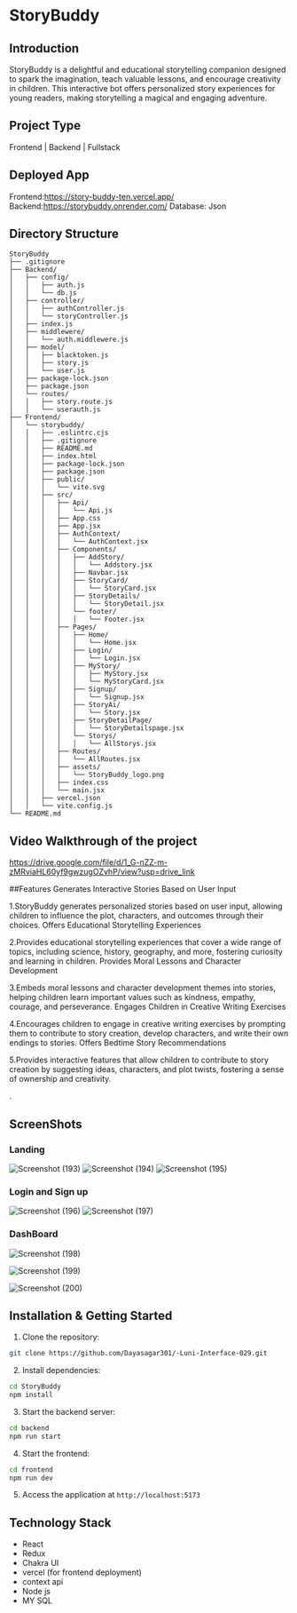 # StoryBuddy


## Introduction
StoryBuddy is a delightful and educational storytelling companion designed to spark the imagination, teach valuable lessons, and encourage creativity in children. This interactive bot offers personalized story experiences for young readers, making storytelling a magical and engaging adventure.


## Project Type
Frontend | Backend | Fullstack

## Deployed App
Frontend:https://story-buddy-ten.vercel.app/
Backend:https://storybuddy.onrender.com/ 
Database: Json

## Directory Structure
```
StoryBuddy
├── .gitignore
├── Backend/
│   ├── config/
│   │   ├── auth.js
│   │   └── db.js
│   ├── controller/
│   │   ├── authController.js
│   │   └── storyController.js
│   ├── index.js
│   ├── middlewere/
│   │   └── auth.middlewere.js
│   ├── model/
│   │   ├── blacktoken.js
│   │   ├── story.js
│   │   └── user.js
│   ├── package-lock.json
│   ├── package.json
│   └── routes/
│   │   ├── story.route.js
│   │   └── userauth.js
├── Frontend/
│   └── storybuddy/
│   │   ├── .eslintrc.cjs
│   │   ├── .gitignore
│   │   ├── README.md
│   │   ├── index.html
│   │   ├── package-lock.json
│   │   ├── package.json
│   │   ├── public/
│   │   │   └── vite.svg
│   │   ├── src/
│   │   │   ├── Api/
│   │   │   │   └── Api.js
│   │   │   ├── App.css
│   │   │   ├── App.jsx
│   │   │   ├── AuthContext/
│   │   │   │   └── AuthContext.jsx
│   │   │   ├── Components/
│   │   │   │   ├── AddStory/
│   │   │   │   │   └── Addstory.jsx
│   │   │   │   ├── Navbar.jsx
│   │   │   │   ├── StoryCard/
│   │   │   │   │   └── StoryCard.jsx
│   │   │   │   ├── StoryDetails/
│   │   │   │   │   └── StoryDetail.jsx
│   │   │   │   └── footer/
│   │   │   │   │   └── Footer.jsx
│   │   │   ├── Pages/
│   │   │   │   ├── Home/
│   │   │   │   │   └── Home.jsx
│   │   │   │   ├── Login/
│   │   │   │   │   └── Login.jsx
│   │   │   │   ├── MyStory/
│   │   │   │   │   ├── MyStory.jsx
│   │   │   │   │   └── MyStoryCard.jsx
│   │   │   │   ├── Signup/
│   │   │   │   │   └── Signup.jsx
│   │   │   │   ├── StoryAi/
│   │   │   │   │   └── Story.jsx
│   │   │   │   ├── StoryDetailPage/
│   │   │   │   │   └── StoryDetailspage.jsx
│   │   │   │   └── Storys/
│   │   │   │   │   └── AllStorys.jsx
│   │   │   ├── Routes/
│   │   │   │   └── AllRoutes.jsx
│   │   │   ├── assets/
│   │   │   │   └── StoryBuddy_logo.png
│   │   │   ├── index.css
│   │   │   └── main.jsx
│   │   ├── vercel.json
│   │   └── vite.config.js
└── README.md
```

## Video Walkthrough of the project
https://drive.google.com/file/d/1_G-nZZ-m-zMRviaHL60yf9gwzugOZvhP/view?usp=drive_link



##Features
Generates Interactive Stories Based on User Input

1.StoryBuddy generates personalized stories based on user input, allowing children to influence the plot, characters, and outcomes through their choices.
Offers Educational Storytelling Experiences

2.Provides educational storytelling experiences that cover a wide range of topics, including science, history, geography, and more, fostering curiosity and learning in children.
Provides Moral Lessons and Character Development

3.Embeds moral lessons and character development themes into stories, helping children learn important values such as kindness, empathy, courage, and perseverance.
Engages Children in Creative Writing Exercises

4.Encourages children to engage in creative writing exercises by prompting them to contribute to story creation, develop characters, and write their own endings to stories.
Offers Bedtime Story Recommendations


5.Provides interactive features that allow children to contribute to story creation by suggesting ideas, characters, and plot twists, fostering a sense of ownership and creativity.

.

## ScreenShots
### Landing
![Screenshot (193)](https://github.com/Dayasagar301/StoryBuddy/assets/132691000/6f431981-fbe2-4cc6-8e02-ee85a9af53e6)
![Screenshot (194)](https://github.com/Dayasagar301/StoryBuddy/assets/132691000/91009bfa-55e1-4886-9171-61e5a307d4c7)
![Screenshot (195)](https://github.com/Dayasagar301/StoryBuddy/assets/132691000/05367b47-f207-499d-a97e-9dc1a92ced20)


### Login and Sign up


![Screenshot (196)](https://github.com/Dayasagar301/StoryBuddy/assets/132691000/745430a3-3b7a-49b3-9a83-99021406d5e0)
![Screenshot (197)](https://github.com/Dayasagar301/StoryBuddy/assets/132691000/80dd9809-6389-454e-9f4a-4a8bdd65655a)

### DashBoard
![Screenshot (198)](https://github.com/Dayasagar301/StoryBuddy/assets/132691000/079b4ccf-c2ef-41b1-9901-a8f4d86886a0)

![Screenshot (199)](https://github.com/Dayasagar301/StoryBuddy/assets/132691000/49690c16-8708-4dd0-ba9c-71754078ac21)

![Screenshot (200)](https://github.com/Dayasagar301/StoryBuddy/assets/132691000/c1d93a56-d4bb-41c7-adff-5a34f45d4513)




## Installation & Getting Started
1. Clone the repository:
```bash
git clone https://github.com/Dayasagar301/-Luni-Interface-029.git
```
2. Install dependencies:
```bash
cd StoryBuddy
npm install
```
3. Start the backend server:
```bash
cd backend
npm run start
```
4. Start the frontend:
```bash
cd frontend
npm run dev
```
5. Access the application at `http://localhost:5173`




## Technology Stack
- React
- Redux
- Chakra UI
- vercel (for frontend deployment)
- context api
- Node js
- MY SQL
